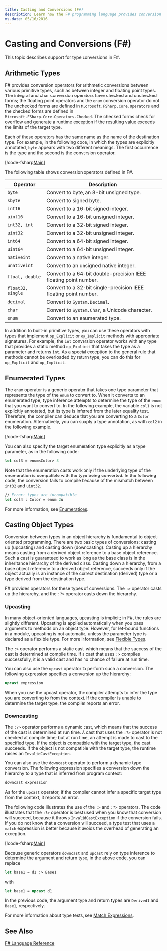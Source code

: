 ```yaml
---
title: Casting and Conversions (F#)
description: Learn how the F# programming language provides conversion operators for arithmetic conversions between various primitive types.
ms.date: 05/16/2016
---
```

# Casting and Conversions (F#)

This topic describes support for type conversions in F#.

## Arithmetic Types
F# provides conversion operators for arithmetic conversions between various primitive types, such as between integer and floating point types. The integral and char conversion operators have checked and unchecked forms; the floating point operators and the `enum` conversion operator do not. The unchecked forms are defined in `Microsoft.FSharp.Core.Operators` and the checked forms are defined in `Microsoft.FSharp.Core.Operators.Checked`. The checked forms check for overflow and generate a runtime exception if the resulting value exceeds the limits of the target type.

Each of these operators has the same name as the name of the destination type. For example, in the following code, in which the types are explicitly annotated, `byte` appears with two different meanings. The first occurrence is the type and the second is the conversion operator.

[!code-fsharp[Main](../../../samples/snippets/fsharp/lang-ref-2/snippet4401.fs)]

The following table shows conversion operators defined in F#.

|Operator|Description|
|--------|-----------|
|`byte`|Convert to byte, an 8-bit unsigned type.|
|`sbyte`|Convert to signed byte.|
|`int16`|Convert to a 16-bit signed integer.|
|`uint16`|Convert to a 16-bit unsigned integer.|
|`int32, int`|Convert to a 32-bit signed integer.|
|`uint32`|Convert to a 32-bit unsigned integer.|
|`int64`|Convert to a 64-bit signed integer.|
|`uint64`|Convert to a 64-bit unsigned integer.|
|`nativeint`|Convert to a native integer.|
|`unativeint`|Convert to an unsigned native integer.|
|`float, double`|Convert to a 64-bit double-precision IEEE floating point number.|
|`float32, single`|Convert to a 32-bit single-precision IEEE floating point number.|
|`decimal`|Convert to `System.Decimal`.|
|`char`|Convert to `System.Char`, a Unicode character.|
|`enum`|Convert to an enumerated type.|
In addition to built-in primitive types, you can use these operators with types that implement `op_Explicit` or `op_Implicit` methods with appropriate signatures. For example, the `int` conversion operator works with any type that provides a static method `op_Explicit` that takes the type as a parameter and returns `int`. As a special exception to the general rule that methods cannot be overloaded by return type, you can do this for `op_Explicit` and `op_Implicit`.

## Enumerated Types
The `enum` operator is a generic operator that takes one type parameter that represents the type of the `enum` to convert to. When it converts to an enumerated type, type inference attempts to determine the type of the `enum` that you want to convert to. In the following example, the variable `col1` is not explicitly annotated, but its type is inferred from the later equality test. Therefore, the compiler can deduce that you are converting to a `Color` enumeration. Alternatively, you can supply a type annotation, as with `col2` in the following example.

[!code-fsharp[Main](../../../samples/snippets/fsharp/lang-ref-2/snippet4402.fs)]
    
You can also specify the target enumeration type explicitly as a type parameter, as in the following code:

```fsharp
let col3 = enum<Color> 3
```

Note that the enumeration casts work only if the underlying type of the enumeration is compatible with the type being converted. In the following code, the conversion fails to compile because of the mismatch between `int32` and `uint32`.

```fsharp
// Error: types are incompatible
let col4 : Color = enum 2u
```

For more information, see [Enumerations](enumerations.md).

## Casting Object Types
Conversion between types in an object hierarchy is fundamental to object-oriented programming. There are two basic types of conversions: casting up (upcasting) and casting down (downcasting). Casting up a hierarchy means casting from a derived object reference to a base object reference. Such a cast is guaranteed to work as long as the base class is in the inheritance hierarchy of the derived class. Casting down a hierarchy, from a base object reference to a derived object reference, succeeds only if the object actually is an instance of the correct destination (derived) type or a type derived from the destination type.

F# provides operators for these types of conversions. The `:>` operator casts up the hierarchy, and the `:?>` operator casts down the hierarchy.

### Upcasting
In many object-oriented languages, upcasting is implicit; in F#, the rules are slightly different. Upcasting is applied automatically when you pass arguments to methods on an object type. However, for let-bound functions in a module, upcasting is not automatic, unless the parameter type is declared as a flexible type. For more information, see [Flexible Types](flexible-Types.md).

The `:>` operator performs a static cast, which means that the success of the cast is determined at compile time. If a cast that uses `:>` compiles successfully, it is a valid cast and has no chance of failure at run time.

You can also use the `upcast` operator to perform such a conversion. The following expression specifies a conversion up the hierarchy:

```fsharp
upcast expression
```

When you use the upcast operator, the compiler attempts to infer the type you are converting to from the context. If the compiler is unable to determine the target type, the compiler reports an error.

### Downcasting
The `:?>` operator performs a dynamic cast, which means that the success of the cast is determined at run time. A cast that uses the `:?>` operator is not checked at compile time; but at run time, an attempt is made to cast to the specified type. If the object is compatible with the target type, the cast succeeds. If the object is not compatible with the target type, the runtime raises an `InvalidCastException`.

You can also use the `downcast` operator to perform a dynamic type conversion. The following expression specifies a conversion down the hierarchy to a type that is inferred from program context:

```fsharp
downcast expression
```

As for the `upcast` operator, if the compiler cannot infer a specific target type from the context, it reports an error.

The following code illustrates the use of the `:>` and `:?>` operators. The code illustrates that the `:?>` operator is best used when you know that conversion will succeed, because it throws `InvalidCastException` if the conversion fails. If you do not know that a conversion will succeed, a type test that uses a `match` expression is better because it avoids the overhead of generating an exception.

[!code-fsharp[Main](../../../samples/snippets/fsharp/lang-ref-2/snippet4403.fs)]

Because generic operators `downcast` and `upcast` rely on type inference to determine the argument and return type, in the above code, you can replace

```fsharp
let base1 = d1 :> Base1
```

with

```fsharp
let base1 = upcast d1
```

In the previous code, the argument type and return types are `Derived1` and `Base1`, respectively.

For more information about type tests, see [Match Expressions](match-Expressions.md).

## See Also
[F# Language Reference](index.md)
